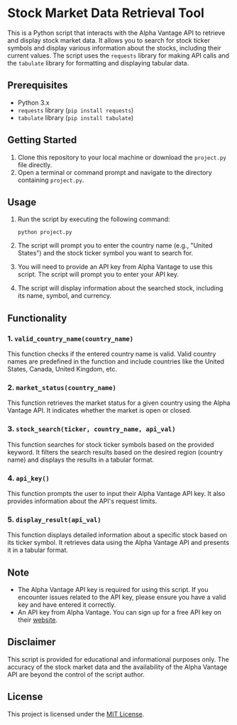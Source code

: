 # Stock Market Data Retrieval Tool

This is a Python script that interacts with the Alpha Vantage API to retrieve and display stock market data. It allows you to search for stock ticker symbols and display various information about the stocks, including their current values. The script uses the `requests` library for making API calls and the `tabulate` library for formatting and displaying tabular data.

## Prerequisites

- Python 3.x
- `requests` library (`pip install requests`)
- `tabulate` library (`pip install tabulate`)

## Getting Started

1. Clone this repository to your local machine or download the `project.py` file directly.
2. Open a terminal or command prompt and navigate to the directory containing `project.py`.

## Usage

1. Run the script by executing the following command:

   ```shell
   python project.py
   ```

2. The script will prompt you to enter the country name (e.g., "United States") and the stock ticker symbol you want to search for.

3. You will need to provide an API key from Alpha Vantage to use this script. The script will prompt you to enter your API key.

4. The script will display information about the searched stock, including its name, symbol, and currency.

## Functionality

### 1. `valid_country_name(country_name)`

This function checks if the entered country name is valid. Valid country names are predefined in the function and include countries like the United States, Canada, United Kingdom, etc.

### 2. `market_status(country_name)`

This function retrieves the market status for a given country using the Alpha Vantage API. It indicates whether the market is open or closed.

### 3. `stock_search(ticker, country_name, api_val)`

This function searches for stock ticker symbols based on the provided keyword. It filters the search results based on the desired region (country name) and displays the results in a tabular format.

### 4. `api_key()`

This function prompts the user to input their Alpha Vantage API key. It also provides information about the API's request limits.

### 5. `display_result(api_val)`

This function displays detailed information about a specific stock based on its ticker symbol. It retrieves data using the Alpha Vantage API and presents it in a tabular format.

## Note

- The Alpha Vantage API key is required for using this script. If you encounter issues related to the API key, please ensure you have a valid key and have entered it correctly.
- An API key from Alpha Vantage. You can sign up for a free API key on their [website](https://www.alphavantage.co/support/#api-key).

## Disclaimer

This script is provided for educational and informational purposes only. The accuracy of the stock market data and the availability of the Alpha Vantage API are beyond the control of the script author.

## License

This project is licensed under the [MIT License](LICENSE).
